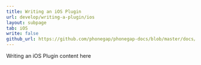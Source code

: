 ```yaml
---
title: Writing an iOS Plugin
url: develop/writing-a-plugin/ios
layout: subpage
tab: iOS
write: false
github_url: https://github.com/phonegap/phonegap-docs/blob/master/docs/2-tutorials/2-develop/7-writing-a-plugin/1-ios.html.md
---
```


Writing an iOS Plugin content here

